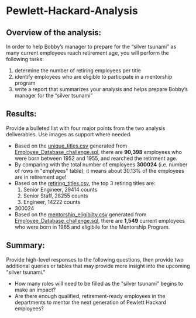 # Pewlett-Hackard-Analysis

## Overview of the analysis:
In order to help Bobby’s manager to prepare for the “silver tsunami” as many current employees reach retirement age, you will perform the following tasks:
1. determine the number of retiring employees per title
2. identify employees who are eligible to participate in a mentorship program
3. write a report that summarizes your analysis and helps prepare Bobby’s manager for the “silver tsunami”

## Results:
Provide a bulleted list with four major points from the two analysis deliverables. Use images as support where needed.
- Based on the [unique_titles.csv](Data/unique_titles.csv) generated from [Employee_Database_challenge.sql](Queries/Employee_Database_challenge.sql), there are **90,398** employees who were born between 1952 and 1955, and rearched the retirment age.
- By comparing with the total number of employees **300024** (i.e. number of rows in "emplyees" table), it means about 30.13% of the employees are in retirement age!
- Based on the [retiring_titles.csv](Data/retiring_titles.csv), the top 3 retiring titles are:
    1. Senior Engineer, 29414 counts
    2. Senior Staff, 28255 counts
    3. Engineer, 14222 counts
- 300024
- Based on the [mentorship_eligibilty.csv](Data/mentorship_eligibilty.csv) generated from [Employee_Database_challenge.sql](Queries/Employee_Database_challenge.sql), there are **1,549** current employees who were born in 1965 and eligibile for the Mentorship Program.

## Summary:
Provide high-level responses to the following questions, then provide two additional queries or tables that may provide more insight into the upcoming "silver tsunami."

- How many roles will need to be filled as the "silver tsunami" begins to make an impact?
- Are there enough qualified, retirement-ready employees in the departments to mentor the next generation of Pewlett Hackard employees?
